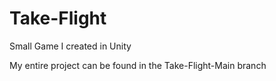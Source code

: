 # Take-Flight
Small Game I created in Unity

My entire project can be found in the Take-Flight-Main branch
